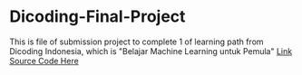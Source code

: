 # Dicoding-Final-Project
This is file of submission project to complete 1 of learning path from Dicoding Indonesia, which is "Belajar Machine Learning untuk Pemula"
[Link Source Code Here](https://github.com/Billl-11/Dicoding-Final-Project/blob/main/Dicoding_Final_Project.ipynb)
